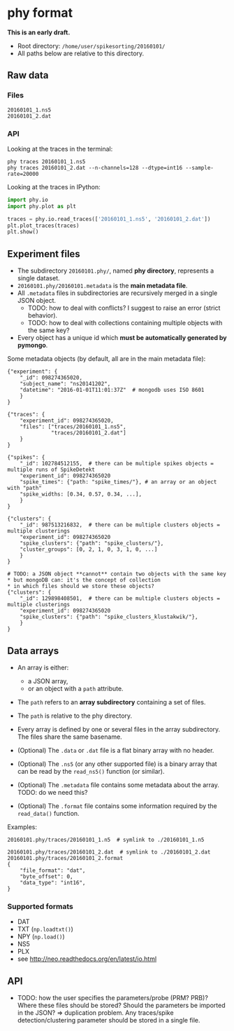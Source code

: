 # phy format

**This is an early draft.**


* Root directory: `/home/user/spikesorting/20160101/`
* All paths below are relative to this directory.

## Raw data

### Files

```
20160101_1.ns5
20160101_2.dat
```

### API

Looking at the traces in the terminal:

```
phy traces 20160101_1.ns5
phy traces 20160101_2.dat --n-channels=128 --dtype=int16 --sample-rate=20000
```

Looking at the traces in IPython:

```python
import phy.io
import phy.plot as plt

traces = phy.io.read_traces(['20160101_1.ns5', '20160101_2.dat'])
plt.plot_traces(traces)
plt.show()
```


## Experiment files

* The subdirectory `20160101.phy/`, named **phy directory**, represents a single dataset.
* `20160101.phy/20160101.metadata` is the **main metadata file**.
* All `.metadata` files in subdirectories are recursively merged in a single JSON object.
    * TODO: how to deal with conflicts? I suggest to raise an error (strict behavior).
    * TODO: how to deal with collections containing multiple objects with the same key?
* Every object has a unique id which **must be automatically generated by pymongo**.

Some metadata objects (by default, all are in the main metadata file):

```
{"experiment": {
    "_id": 098274365020,
    "subject_name": "ns20141202",
    "datetime": "2016-01-01T11:01:37Z"  # mongodb uses ISO 8601
    }
}

{"traces": {
    "experiment_id": 098274365020,
    "files": ["traces/20160101_1.ns5",
              "traces/20160101_2.dat"]
    }
}

{"spikes": {
    "_id": 102784512155,  # there can be multiple spikes objects = multiple runs of SpikeDetekt
    "experiment_id": 098274365020
    "spike_times": {"path: "spike_times/"}, # an array or an object with "path"
    "spike_widths: [0.34, 0.57, 0.34, ...],
    }
}

{"clusters": {
    "_id": 987513216832,  # there can be multiple clusters objects = multiple clusterings
    "experiment_id": 098274365020
    "spike_clusters": {"path": "spike_clusters/"},
    "cluster_groups": [0, 2, 1, 0, 3, 1, 0, ...]
    }
}

# TODO: a JSON object **cannot** contain two objects with the same key
* but mongoDB can: it's the concept of collection
* in which files should we store these objects?
{"clusters": {
    "_id": 129898408501,  # there can be multiple clusters objects = multiple clusterings
    "experiment_id": 098274365020
    "spike_clusters": {"path": "spike_clusters_klustakwik/"},
    }
}
```


## Data arrays

* An array is either:
    * a JSON array,
    * or an object with a `path` attribute.

* The `path` refers to an **array subdirectory** containing a set of files.
* The `path` is relative to the phy directory.
* Every array is defined by one or several files in the array subdirectory. The files share the same basename.
* (Optional) The `.data` or `.dat` file is a flat binary array with no header.
* (Optional) The `.ns5` (or any other supported file) is a binary array that can be read by the `read_ns5()` function (or similar).
* (Optional) The `.metadata` file contains some metadata about the array. TODO: do we need this?
* (Optional) The `.format` file contains some information required by the `read_data()` function.

Examples:

```
20160101.phy/traces/20160101_1.n5  # symlink to ./20160101_1.n5

20160101.phy/traces/20160101_2.dat  # symlink to ./20160101_2.dat
20160101.phy/traces/20160101_2.format
{
    "file_format": "dat",
    "byte_offset": 0,
    "data_type": "int16",
}
```

### Supported formats

* DAT
* TXT (`np.loadtxt()`)
* NPY (`np.load()`)
* NS5
* PLX
* see http://neo.readthedocs.org/en/latest/io.html


## API

* TODO: how the user specifies the parameters/probe (PRM? PRB)? Where these files should be stored? Should the parameters be imported in the JSON? => duplication problem. Any traces/spike detection/clustering parameter should be stored in a single file.
